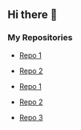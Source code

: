 ## Hi there 👋

### My Repositories

- [Repo 1]([https://github.com/Postech-G7/upload-video](https://github.com/Postech-G7/upload-video))
- [Repo 2]([https://github.com/Postech-G7/user-auth-management](https://github.com/Postech-G7/user-auth-management))

  
- [Repo 1](https://github.com/Postech-G7/repo1)
- [Repo 2](https://github.com/Postech-G7/repo2)
- [Repo 3](https://github.com/Postech-G7/repo3)
